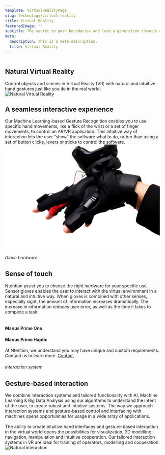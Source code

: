 ```yaml
---
template: VirtualRealityPage
slug: technology/virtual-reality
title: Virtual Reality
featuredImage: ''
subtitle: The secret to push boundaries and lead a generation through a paradigm shift lies in the hands of the people, both the driving forces of a company and a supporting community.
meta:
  description: This is a meta description.
  title: Virtual Reality
---
```



<div class="full-width technology-section-black">
    <div class="column">
        <div class="container hover-image">
        <h2>Natural Virtual Reality</h2>
        Control objects and scenes in Virtual Reality (VR) with natural and intuitive hand gestures just like you do in the real world.  
        </div>
    </div>
    <div class="column">
        <div class="container">
            <img src="https://cdn.image4.io/ntention/f_auto/Technology/802c6ae9-df9f-4b66-9c2b-461528e668a4.Jpeg" alt="Natural Virtual Reality">
        </div>
    </div>
</div>


<div class="section">
    <div class="taCenter">
        <h2>A seamless interactive experience</h2>
        <div class="container skinnier">
        Our Machine Learning-based Gesture Recognition enables you to use specific hand movements, like a flick of the wrist or a set of finger movements, to control an AR/VR application. This intuitive  way of interaction lets  the user “show” the software what to do, rather than using a set of button clicks, levers or sticks to control the software.  
        </div>
</div>

<div class="row space-100t">
<div class="column">
    <div class="container">
      <img src="images/Manus-VR.jpg" alt="Haptic Gloves for Virtual Reality">
    </div>
</div>
<div class="column">
    <div class="container hover-image">
    <h6>Glove hardware</h6>
    <h2>Sense of touch</h2>
    Ntention assist you to choose the right hardware for your specific use. Sensor gloves enables the user to interact with the virtual environment in a natural and intuitive way. When gloves is combined with other senses, especially sight, the amount of information increases dramatically. The increase in information reduces user error, as well as the time it takes to complete a task. <br><br>
    <h4>Manus Prime One</h4>
    <h4>Manus Prime Haptic</h4>
    </div>
</div>
</div>

<div class="section">
    <div class="full-width">
        <div class="container">
            At Ntention, we understand you may have unique and custom requirements. Contact us to learn more.
            <a class="button right" href="/contact">Contact</a>
        </div>
    </div>
</div>

<div class="row space-100t">
<h6>interaction system</h6>
<h2>Gesture-based interaction</h2>
<div class="column">
    <div class="container">
      We combine interaction systems and tailored functionality with AI, Machine Learning & Big Data Analysis using our algorithms to understand the intent of the user, to create robust and intuitive systems. The  way  we  approach  interaction  systems  and  gesture-based  control  and  interfacing  with machines opens opportunities for usage in a wide array of applications.<br><br>
      The ability to create intuitive hand   interfaces   and   gesture-based interaction  in  the  virtual  world  opens  the  possibilities  for  visualization,  3D  modelling, navigation,  manipulation  and  intuitive  cooperation.  Our tailored interaction  systems  in  VR are ideal  for training  of  operators,  modelling  and  cooperation.
    </div>
</div>
<div class="column">
    <div class="container">
        <img src="https://cdn.image4.io/ntention/f_auto/Technology/2f033a6a-0e50-4344-8d2a-e0a4e2cd7af2.Jpeg" alt="Natural interaction">
    </div>
</div>
</div>
